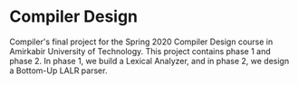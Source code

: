 # Compiler Design
Compiler's final project for the Spring 2020 Compiler Design course in Amirkabir University of Technology.
This project contains phase 1 and phase 2. In phase 1, we build a Lexical Analyzer, and in phase 2, we design a Bottom-Up LALR parser.